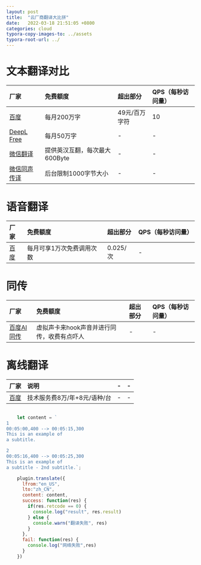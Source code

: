 ```yaml
---
layout: post
title:  "云厂商翻译大比拼"
date:   2022-03-18 21:51:05 +0800
categories: cloud
typora-copy-images-to: ../assets
typora-root-url: ../
---
```



# 文本翻译对比

| 厂家 | 免费额度 | 超出部分 | QPS（每秒访问量） |
| :---- | :---- | :---- | :---- |
| [百度][1] | 每月200万字 | 49元/百万字符  | 10 |
| [DeepL Free][5] | 每月50万字 |            -     | - |
| [微信翻译][6] | 提供英汉互翻，每次最大600Byte | -     | - |
| [微信同声传译][6]| 后台限制1000字节大小 | -     | - |

# 语音翻译

| 厂家 | 免费额度 | 超出部分 | QPS（每秒访问量） |
| :---- | :---- | :---- | :---- |
| [百度][2] | 每月可享1万次免费调用次数 | 0.025/次  | - |

# 同传

| 厂家 | 免费额度 | 超出部分 | QPS（每秒访问量） |
| :---- | :---- | :---- | :---- |
| [百度AI同传][3] | 虚拟声卡来hook声音并进行同传，收费有点吓人|-|-|

# 离线翻译

| 厂家 | 说明 | - | - |
| :---- | :---- | :---- | :---- |
| [百度][4] | 技术服务费8万/年+8元/语种/台 |-|-|


```js

    let content = `
1
00:05:00,400 --> 00:05:15,300
This is an example of
a subtitle.

2
00:05:16,400 --> 00:05:25,300
This is an example of
a subtitle - 2nd subtitle.`;

    plugin.translate({
      lfrom:"en_US",
      lto:"zh_CN",
      content: content,
      success: function(res) {
        if(res.retcode == 0) {
          console.log("result", res.result)
        } else {
          console.warn("翻译失败", res)
        }
      },
      fail: function(res) {
        console.log("网络失败",res)
      }
    })
```

[1]: https://api.fanyi.baidu.com/product/113
[2]: https://api.fanyi.baidu.com/product/21
[3]: https://tongchuan.baidu.com/
[4]: http://api.fanyi.baidu.com/product/31
[5]: https://www.deepl.com/en/docs-api/
[6]: https://developers.weixin.qq.com/doc/offiaccount/Intelligent_Interface/AI_Open_API.html
